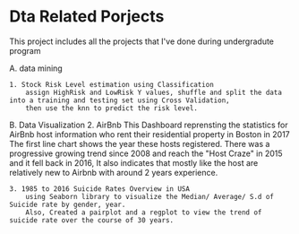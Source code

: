 # Dta Related Porjects
This project includes all the projects that I've done during undergradute program

A. data mining

    1. Stock Risk Level estimation using Classification
        assign HighRisk and LowRisk Y values, shuffle and split the data into a training and testing set using Cross Validation, 
        then use the knn to predict the risk level.

B. Data Visualization
    2. AirBnb
        This Dashboard reprensting the statistics for AirBnb host information who rent their residential property in Boston in 2017 The             first   line chart shows the year these hosts registered. There was a progressive growing trend since 2008 and reach the "Host             Craze" in 2015 and it fell back in 2016, It also indicates that mostly like the host are relatively new to Airbnb with around 2             years experience.

    3. 1985 to 2016 Suicide Rates Overview in USA
        using Seaborn library to visualize the Median/ Average/ S.d of Suicide rate by gender, year.
        Also, Created a pairplot and a regplot to view the trend of suicide rate over the course of 30 years.
